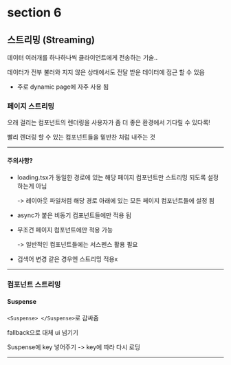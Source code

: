 # section 6

## 스트리밍 (Streaming)

데이터 여러개를 하나하나씩 클라이언트에게 전송하는 기술..

데이터가 전부 불러와 지지 않은 상태에서도 전달 받운 데이터에 접근 할 수 있음

- 주로 dynamic page에 자주 사용 됨

### 페이지 스트리밍

오래 걸리는 컴포넌트의 렌더링을 사용자가 좀 더 좋은 환경에서 기다릴 수 있다록!

빨리 렌더링 할 수 있는 컴포넌트들을 밑반찬 처럼 내주는 것

---

#### 주의사항?

- loading.tsx가 동일한 경로에 있는 해당 페이지 컴포넌트만 스트리밍 되도록 설정하는게 아님

  -> 레이아웃 파일처럼 해당 경로 아래에 있는 모든 페이지 컴포넌트들에 설정 됨

- async가 붙은 비동기 컴포넌트들에만 적용 됨

- 무조건 페이지 컴포넌트에만 적용 가능

  -> 일반적인 컴포넌트들에는 서스펜스 활용 필요

- 검색어 변경 같은 경우엔 스트리밍 적용x

---

### 컴포넌트 스트리밍

#### Suspense

`<Suspense> </Suspense>`로 감싸줌

fallback으로 대체 ui 넘기기

Suspense에 key 넣어주기 -> key에 따라 다시 로딩

---
